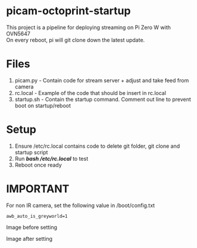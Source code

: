 # picam-octoprint-startup

This project is a pipeline for deploying streaming on Pi Zero W with OVN5647  
On every reboot, pi will git clone down the latest update.

Files  
======  
1) picam.py - Contain code for stream server + adjust and take feed from camera  
2) rc.local - Example of the code that should be insert in rc.local  
3) startup.sh - Contain the startup command. Comment out line to prevent boot on startup/reboot  

Setup  
======  
1) Ensure /etc/rc.local contains code to delete git folder, git clone and startup script  
2) Run ***bash /etc/rc.local*** to test  
3) Reboot once ready  

IMPORTANT  
======  
For non IR camera, set the following value in /boot/config.txt  

    awb_auto_is_greyworld=1  
  
Image before setting 

Image after setting  
